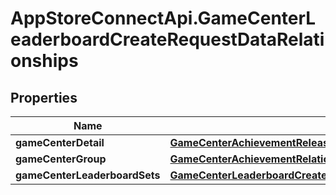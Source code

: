 # AppStoreConnectApi.GameCenterLeaderboardCreateRequestDataRelationships

## Properties

Name | Type | Description | Notes
------------ | ------------- | ------------- | -------------
**gameCenterDetail** | [**GameCenterAchievementReleaseRelationshipsGameCenterDetail**](GameCenterAchievementReleaseRelationshipsGameCenterDetail.md) |  | [optional] 
**gameCenterGroup** | [**GameCenterAchievementRelationshipsGameCenterGroup**](GameCenterAchievementRelationshipsGameCenterGroup.md) |  | [optional] 
**gameCenterLeaderboardSets** | [**GameCenterLeaderboardCreateRequestDataRelationshipsGameCenterLeaderboardSets**](GameCenterLeaderboardCreateRequestDataRelationshipsGameCenterLeaderboardSets.md) |  | [optional] 


